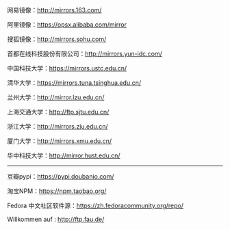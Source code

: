 网易镜像：http://mirrors.163.com/

阿里镜像：https://opsx.alibaba.com/mirror

搜狐镜像：http://mirrors.sohu.com/

首都在线科技股份有限公司：http://mirrors.yun-idc.com/

中国科技大学：https://mirrors.ustc.edu.cn/

清华大学：https://mirrors.tuna.tsinghua.edu.cn/

兰州大学：http://mirror.lzu.edu.cn/

上海交通大学：http://ftp.sjtu.edu.cn/

浙江大学：http://mirrors.zju.edu.cn/

厦门大学：http://mirrors.xmu.edu.cn/

华中科技大学：http://mirror.hust.edu.cn/

---

豆瓣pypi：https://pypi.doubanio.com/

淘宝NPM：https://npm.taobao.org/

Fedora 中文社区软件源：https://zh.fedoracommunity.org/repo/

Willkommen auf : http://ftp.fau.de/

